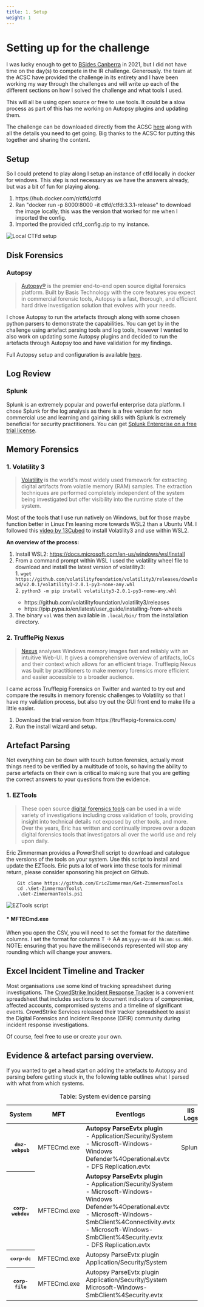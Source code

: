 ```yaml
---
title: 1. Setup
weight: 1
---
```


# Setting up for the challenge

I was lucky enough to get to <a target="_blank" href="https://www.bsidesau.com.au/">BSides Canberra</a> in 2021, but I did not have time on the day(s) to compete in the IR challenge. Generously. the team at the ACSC have provided the challenge in its entirety and I have been working my way through the challenges and will write up each of the different sections on how I solved the challenge and what tools I used. 

This will all be using open source or free to use tools. It could be a slow process as part of this has me working on Autopsy plugins and updating them.

The challenge can be downloaded directly from the ACSC <a href="https://www.cyber.gov.au/acsc/view-all-content/news/acsc-cyber-security-challenge">here</a> along with all the details you need to get going. Big thanks to the ACSC for putting this together and sharing the content.

## Setup
So I could pretend to play along I setup an instance of ctfd locally in docker for windows. This step is not necessary as we have the answers already, but was a bit of fun for playing along.

<ol>
    <li>https://hub.docker.com/r/ctfd/ctfd</li>
    <li>Ran "docker run -p 8000:8000 -it ctfd/ctfd:3.3.1-release" to download the image locally, this was the version that worked for me when I imported the config.</li>
    <li>Imported the provided ctfd_config.zip to my instance.</li>
</ol>

   ![Local CTFd setup]({{site.baseurl}}../images/ACSC_Challenge_2021-Setup01.png)

## Disk Forensics
### Autopsy
> <a href="https://www.autopsy.com/">Autopsy®</a> is the premier end-to-end open source digital forensics platform. Built by Basis Technology with the core features you expect in commercial forensic tools, Autopsy is a fast, thorough, and efficient hard drive investigation solution that evolves with your needs.

I chose Autopsy to run the artefacts through along with some chosen python parsers to demonstrate the capabilities. You can get by in the challenge using artefact parsing tools and log tools, however I wanted to also work on updating some Autopsy plugins and decided to run the artefacts through Autopsy too and have validation for my findings.

Full Autopsy setup and configuration is available <a href="/tools/2022/05/02/Autopsy.html">here</a>.

## Log Review
### Splunk
Splunk is an extremely popular and powerful enterprise data platform. I chose Splunk for the log analysis as there is a free version for non commercial use and learning and gaining skills with Splunk is extremely beneficial for security practitioners. You can get <a target="_blank" href="https://www.splunk.com/en_us/download/get-started-with-your-free-trial.html">Splunk Enterprise on a free trial license</a>.

## Memory Forensics
### 1. Volatility 3
><a target="_blank" href="https://github.com/volatilityfoundation/volatility3">Volatility</a> is the world's most widely used framework for extracting digital artifacts from volatile memory (RAM) samples. The extraction techniques are performed completely independent of the system being investigated but offer visibility into the runtime state of the system.

Most of the tools that I use run natively on Windows, but for those maybe function better in Linux I'm leaning more towards WSL2 than a Ubuntu VM. I followed this <a target="_blank" href="https://www.youtube.com/watch?v=rwTWZ7Q5i_w">video by 13Cubed</a> to install Volatility3 and use within WSL2.

**An overview of the process:**
<ol>
<li>Install WSL2: <a target="_blank" href="https://docs.microsoft.com/en-us/windows/wsl/install">https://docs.microsoft.com/en-us/windows/wsl/install</a></li>
<li>From a command prompt within WSL I used the volatility wheel file to download and install the latest version of volatility3:<br>
    1. <code>wget https://github.com/volatilityfoundation/volatility3/releases/download/v2.0.1/volatility3-2.0.1-py3-none-any.whl</code><br>
    2. <code>python3 -m pip install volatility3-2.0.1-py3-none-any.whl</code></li>
    <ul>
    <li>https://github.com/volatilityfoundation/volatility3/releases</li>
    <li>https://pip.pypa.io/en/latest/user_guide/installing-from-wheels</li>
    </ul>
<li>The binary <code>vol</code> was then available in <code>.local/bin/</code> from the installation directory.</li>
</ol>

### 2. TrufflePig Nexus
> <a target="_blank" href="https://trufflepig-forensics.com/en/product">Nexus</a> analyses Windows memory images fast and reliably with an intuitive Web-UI. It gives a comprehensive overview of artifacts, IoCs and their context which allows for an efficient triage. Trufflepig Nexus was built by practitioners to make memory forensics more efficient and easier accessible to a broader audience.

I came across Trufflepig Forensics on Twitter and wanted to try out and compare the results in memory forensic challenges to Volatility so that I have my validation process, but also try out the GUI front end to make life a little easier.
<ol>
    <li>Download the trial version from https://trufflepig-forensics.com/</li>
    <li>Run the install wizard and setup.</li>
</ol>

## Artefact Parsing

Not everything can be down with touch button forensics, actually most things need to be verified by a multitude of tools, so having the ability to parse artefacts on their own is critical to making sure that you are getting the correct answers to your questions from the evidence.

### 1. EZTools
> These open source <a target=_blank href="https://ericzimmerman.github.io/#!index.md">digital forensics tools</a> can be used in a wide variety of investigations including cross validation of tools, providing insight into technical details not exposed by other tools, and more. Over the years, Eric has written and continually improve over a dozen digital forensics tools that investigators all over the world use and rely upon daily.


Eric Zimmerman provides a PowerShell script to download and catalogue the versions of the tools on your system. Use this script to install and update the EZTools. Eric puts a lot of work into these tools for minimal return, please consider sponsoring his project on Github.

```
    Git clone https://github.com/EricZimmerman/Get-ZimmermanTools
    cd .\Get-ZimmermanTools\
    .\Get-ZimmermanTools.ps1
```

![EZTools script](../images/posts/EZTools-setup.png)

#### * MFTECmd.exe

When you open the CSV, you will need to set the format for the date/time columns. I set the format for columns T -> AA as `yyyy-mm-dd hh:mm:ss.000`.
<br>NOTE: ensuring that you have the milliseconds represented will stop any rounding which will change your answers.




## Excel Incident Timeline and Tracker
Most organisations use some kind of tracking spreadsheet during investigations. The <a target="_blank" href="https://www.crowdstrike.com/blog/crowdstrike-releases-digital-forensics-and-incident-response-tracker/">CrowdStrike Incident Response Tracker</a> is a convenient spreadsheet that includes sections to document indicators of compromise, affected accounts, compromised systems and a timeline of significant events. CrowdStrike Services released their tracker spreadsheet to assist the Digital Forensics and Incident Response (DFIR) community during incident response investigations.

Of course, feel free to use or create your own.

## Evidence & artefact parsing overview.
If you wanted to get a head start on adding the artefacts to Autopsy and parsing before getting stuck in, the following table outlines what I parsed with what from which systems.

<table class="table table-striped table-sm small w-auto">
  <caption class="figure-caption text-center">Table: System evidence parsing</caption>
  <thead class="thead-dark">
    <tr>
      <th scope="col">System</th>
      <th scope="col">MFT</th>
      <th scope="col">Eventlogs</th>
      <th scope="col">IIS Logs</th>
    </tr>
  </thead>
<tbody>
    <tr>
      <th scope="row"><kbd>dmz-webpub</kbd></th>
      <td>MFTECmd.exe</td>
      <td><b>Autopsy ParseEvtx plugin</b><br>- Application/Security/System<br>- Microsoft-Windows-Windows Defender%4Operational.evtx<br>- DFS Replication.evtx</td>
      <td>Splunk</td>
    </tr>
    <tr>
      <th scope="row"><kbd>corp-webdev</kbd></th>
      <td>MFTECmd.exe</td>
      <td><b>Autopsy ParseEvtx plugin</b><br>- Application/Security/System<br>- Microsoft-Windows-Windows Defender%4Operational.evtx<br>- Microsoft-Windows-SmbClient%4Connectivity.evtx<br>- Microsoft-Windows-SmbClient%4Security.evtx<br>- DFS Replication.evtx</td>
      <td></td>
    </tr>
    <tr>
      <th scope="row"><kbd>corp-dc</kbd></th>
      <td>MFTECmd.exe</td>
      <td>Autopsy ParseEvtx plugin<br>Application/Security/System</td>
      <td></td>
    </tr>
    <tr>
      <th scope="row"><kbd>corp-file</kbd></th>
      <td>MFTECmd.exe</td>
      <td>Autopsy ParseEvtx plugin<br>Application/Security/System<br>Microsoft-Windows-SmbClient%4Security.evtx</td>
      <td></td>
    </tr>
  </tbody>
</table>